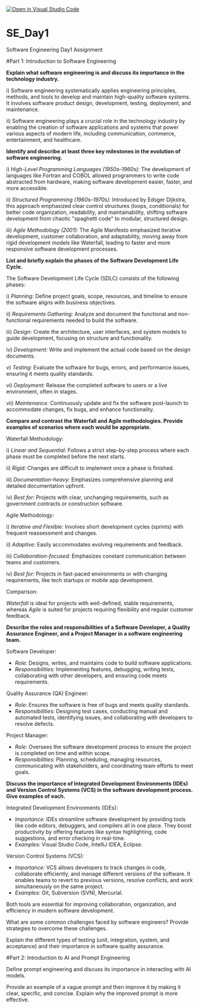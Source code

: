 [![Open in Visual Studio Code](https://classroom.github.com/assets/open-in-vscode-2e0aaae1b6195c2367325f4f02e2d04e9abb55f0b24a779b69b11b9e10269abc.svg)](https://classroom.github.com/online_ide?assignment_repo_id=16089314&assignment_repo_type=AssignmentRepo)
# SE_Day1
Software Engineering Day1 Assignment

#Part 1: Introduction to Software Engineering

**Explain what software engineering is and discuss its importance in the technology industry.**

i) Software engineering systematically applies engineering principles, methods, and tools to develop and maintain high-quality software systems. It involves software product design, development, testing, deployment, and maintenance.  

ii) Software engineering plays a crucial role in the technology industry by enabling the creation of software applications and systems that power various aspects of modern life, including communication, commerce, entertainment, and healthcare. 
  
**Identify and describe at least three key milestones in the evolution of software engineering.**   

i) _High-Level Programming Languages (1950s–1960s):_ The development of languages like Fortran and COBOL allowed programmers to write code abstracted from hardware, making software development easier, faster, and more accessible.                                                                                                                                       
                                                                                                                                                                                       
ii) _Structured Programming (1960s–1970s):_ Introduced by Edsger Dijkstra, this approach emphasized clear control structures (loops, conditionals) for better code organization, readability, and maintainability, shifting software development from chaotic "spaghetti code" to modular, structured design.                                                                                                                                                                                      
                                                                                                                                                                                           
iii) _Agile Methodology (2001):_ The Agile Manifesto emphasized iterative development, customer collaboration, and adaptability, moving away from rigid development models like Waterfall, leading to faster and more responsive software development processes.                                                                                                                                                                                                                                                                                                    

**List and briefly explain the phases of the Software Development Life Cycle.**                                                                                                         
                                                                                                                                                                                        
The Software Development Life Cycle (SDLC) consists of the following phases:
                                                                                                                                                                                           
i) _Planning:_ Define project goals, scope, resources, and timeline to ensure the software aligns with business objectives.                                                             
                                                                                                                                                                                        
ii) _Requirements Gathering:_ Analyze and document the functional and non-functional requirements needed to build the software.
                                                                                                                                                                                           
iii) _Design:_ Create the architecture, user interfaces, and system models to guide development, focusing on structure and functionality.
                                                                                                                                                                                        
iv) _Development:_ Write and implement the actual code based on the design documents.
                                                                                                                                                                                         
v) _Testing:_ Evaluate the software for bugs, errors, and performance issues, ensuring it meets quality standards.
                                                                                                                                                                                           
vi) _Deployment:_ Release the completed software to users or a live environment, often in stages.
                                                                                                                                                                                           
vii) _Maintenance:_ Continuously update and fix the software post-launch to accommodate changes, fix bugs, and enhance functionality.

**Compare and contrast the Waterfall and Agile methodologies. Provide examples of scenarios where each would be appropriate.**                                                    
                                                                                                                                                                                  
Waterfall Methodology:
                                                                                                                                                                                           
i) _Linear and Sequential:_ Follows a strict step-by-step process where each phase must be completed before the next starts.
                                                                                                                                                                                                                                                                                                                                  
ii) _Rigid:_ Changes are difficult to implement once a phase is finished.
                                                                                                                                                                                                                                                                                                                                                                        
iii) _Documentation-heavy:_ Emphasizes comprehensive planning and detailed documentation upfront.
                                                                                                                                                                                                                                                                                                                                                                                 
iv) _Best for:_ Projects with clear, unchanging requirements, such as government contracts or construction software. 
                                                                                                                                                                                      
Agile Methodology:
                                                                                                                                                                                                                                                                                                                                                                            
i) _Iterative and Flexible:_ Involves short development cycles (sprints) with frequent reassessment and changes.
                                                                                                                                                                                        
ii) _Adaptive:_ Easily accommodates evolving requirements and feedback.
                                                                                                                                                                                       
iii) _Collaboration-focused:_ Emphasizes constant communication between teams and customers.
                                                                                                                                                                                        
iv) _Best for:_ Projects in fast-paced environments or with changing requirements, like tech startups or mobile app development.
                                                                                                                                                                                 
Comparison:
                                                                                                                                                                                                                                                                                                                                                                           
_Waterfall_ is ideal for projects with well-defined, stable requirements, whereas _Agile_ is suited for projects requiring flexibility and regular customer feedback.

**Describe the roles and responsibilities of a Software Developer, a Quality Assurance Engineer, and a Project Manager in a software engineering team.**

Software Developer:
   - _Role:_ Designs, writes, and maintains code to build software applications.
   - _Responsibilities:_ Implementing features, debugging, writing tests, collaborating with other developers, and ensuring code meets requirements.

Quality Assurance (QA) Engineer:
   - _Role:_ Ensures the software is free of bugs and meets quality standards.
   - _Responsibilities:_ Designing test cases, conducting manual and automated tests, identifying issues, and collaborating with developers to resolve defects.

Project Manager:
   - _Role:_ Oversees the software development process to ensure the project is completed on time and within scope.
   - _Responsibilities:_ Planning, scheduling, managing resources, communicating with stakeholders, and coordinating team efforts to meet goals.
                                                                                                                                                                                    
**Discuss the importance of Integrated Development Environments (IDEs) and Version Control Systems (VCS) in the software development process. Give examples of each.**

Integrated Development Environments (IDEs):
- _Importance:_ IDEs streamline software development by providing tools like code editors, debuggers, and compilers all in one place. They boost productivity by offering features like syntax highlighting, code suggestions, and error checking in real-time.
- _Examples:_ Visual Studio Code, IntelliJ IDEA, Eclipse.

Version Control Systems (VCS):
- _Importance:_ VCS allows developers to track changes in code, collaborate efficiently, and manage different versions of the software. It enables teams to revert to previous versions, resolve conflicts, and work simultaneously on the same project.
- _Examples:_  Git, Subversion (SVN), Mercurial.

Both tools are essential for improving collaboration, organization, and efficiency in modern software development.
                                                                                                                                                                                                                                        
What are some common challenges faced by software engineers? Provide strategies to overcome these challenges.


Explain the different types of testing (unit, integration, system, and acceptance) and their importance in software quality assurance.


#Part 2: Introduction to AI and Prompt Engineering


Define prompt engineering and discuss its importance in interacting with AI models.


Provide an example of a vague prompt and then improve it by making it clear, specific, and concise. Explain why the improved prompt is more effective.
